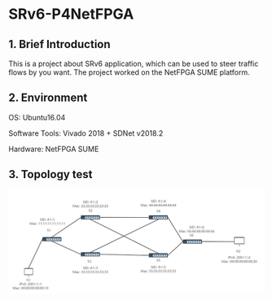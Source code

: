 # SRv6-P4NetFPGA
## 1. Brief Introduction
This is a project about SRv6 application, which can be 
used to steer traffic flows by you want. The project worked 
on the NetFPGA SUME platform. 

## 2. Environment
OS: Ubuntu16.04

Software Tools: Vivado 2018 + SDNet v2018.2

Hardware: NetFPGA SUME

## 3. Topology test
<img src="images/topo-srv6.png" style="zoom:50%;" />